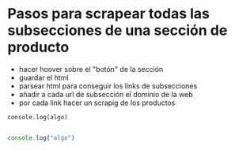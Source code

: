 # Pasos para scrapear todas las subsecciones de una sección de producto

- hacer hoover sobre el "botón" de la sección
- guardar el html
- parsear html para conseguir los links de subsecciones
- añadir a cada url de subsección el dominio de la web
- por cada link hacer un scrapig de los productos

`console.log(algo)`

```js

console.log("algo")

```